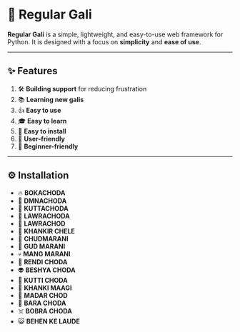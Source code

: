 # 🤬 **Regular Gali**  

**Regular Gali** is a simple, lightweight, and easy-to-use web framework for Python. It is designed with a focus on **simplicity** and **ease of use**.  

---

## ✨ Features  

1. 🛠️ **Building support** for reducing frustration  
2. 📚 **Learning new galis**  
3. 👍 **Easy to use**  
4. 🎓 **Easy to learn**  
5. 🧩 **Easy to install**  
6. 🤝 **User-friendly**  
7. 🚀 **Beginner-friendly**  

---

## ⚙️ **Installation**  

- 🔥 **BOKACHODA**  
- 🤬 **DMNACHODA**  
- 🐶 **KUTTACHODA**  
- 🍆 **LAWRACHODA**  
- 🍆 **LAWRACHOD**  
- 👹 **KHANKIR CHELE**  
- 🖕 **CHUDMARANI**  
- 🍑 **GUD MARANI**  
- 💀 **MANG MARANI**  
- 🥵 **RENDI CHODA**
- 👽 **BESHYA CHODA**
- 🐯 **KUTTI CHODA**
- 🤗 **KHANKI MAAGI**
- 👾 **MADAR CHOD**
- 🦷 **BARA CHODA**
- ☠️ **BOBRA CHODA**
- 😺 **BEHEN KE LAUDE**